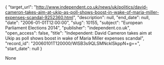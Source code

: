 {
  "target_url": "http://www.independent.co.uk/news/uk/politics/david-cameron-takes-aim-at-ukip-as-poll-shows-boost-in-wake-of-maria-miller-expenses-scandal-9252360.html", 
  "description": null, 
  "end_date": null, 
  "date": "2006-01-01T12:00:00", 
  "slug": 10155, 
  "subject": "European Parliament Elections 2014", 
  "publisher": "independent.co.uk", 
  "open_access": false, 
  "title": "Independent:  David Cameron takes aim at Ukip as poll shows boost in wake of Maria Miller expenses scandal", 
  "record_id": "20060101T120000/WlSB3s9QLSMNcklSkppN+g==", 
  "start_date": null
}

None